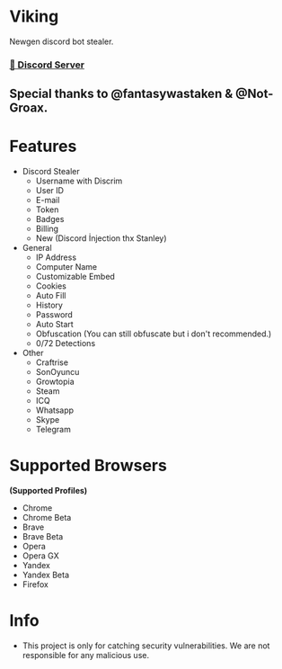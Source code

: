 # Viking
Newgen discord bot stealer.

### [👺 Discord Server](https://discord.gg/FxJYQsZy4G)

## Special thanks to @fantasywastaken & @Not-Groax.

# Features
- Discord Stealer
  - Username with Discrim
  - User ID
  - E-mail
  - Token
  - Badges
  - Billing
  - New (Discord İnjection thx Stanley)
- General
  - IP Address
  - Computer Name
  - Customizable Embed
  - Cookies
  - Auto Fill
  - History
  - Password
  - Auto Start
  - Obfuscation (You can still obfuscate but i don't recommended.) 
  - 0/72 Detections
- Other
  - Craftrise
  - SonOyuncu
  - Growtopia
  - Steam
  - ICQ
  - Whatsapp
  - Skype
  - Telegram

# Supported Browsers
 **(Supported Profiles)**
  - Chrome
  - Chrome Beta
  - Brave
  - Brave Beta 
  - Opera
  - Opera GX
  - Yandex
  - Yandex Beta
  - Firefox

# Info
- This project is only for catching security vulnerabilities. We are not responsible for any malicious use.
